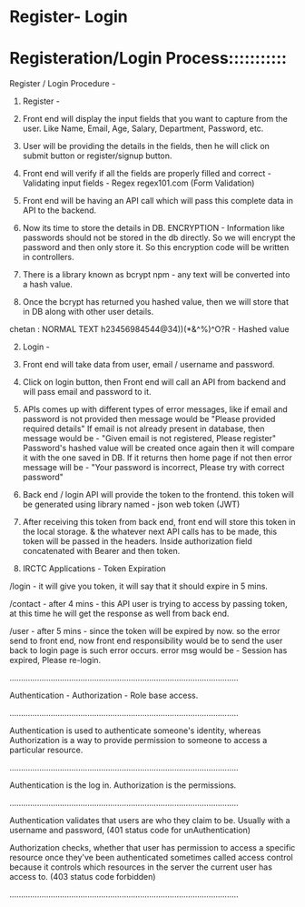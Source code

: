 # Register- Login

# Registeration/Login Process:::::::::::

Register / Login Procedure -

1. Register -

1. Front end will display the input fields that you want to capture from the user.
Like Name, Email, Age, Salary, Department, Password, etc.

2. User will be providing the details in the fields, then he will click on submit button or register/signup button.

3. Front end will verify if all the fields are properly filled and correct -
Validating input fields - Regex regex101.com (Form Validation)

4. Front end will be having an API call which will pass this complete data in API to the backend.

5. Now its time to store the details in DB. 
ENCRYPTION - Information like passwords should not be stored in the db directly. So we will encrypt the password and then only store it. So this encryption code will be written in controllers.

6. There is a library known as bcrypt npm - any text will be converted into a hash value.

7. Once the bcrypt has returned you hashed value, then we will store that in DB along with other user details.

chetan : NORMAL TEXT 
h23456984544@34))(*&^%)^O?R  - Hashed value


2. Login -

1. Front end will take data from user, email / username and password.

2. Click on login button, then Front end will call an API from backend and will pass email and password to it.

3. APIs comes up with different types of error messages, like if email and password is not provided then message would be "Please provided required details" If email is not already present in database, then message would be - "Given email is not registered, Please register"
Password's hashed value will be created once again then it will compare it with the one saved in DB.
If it returns then home page if not then error message will be - "Your password is incorrect, Please try with correct password"

4. Back end / login API will provide the token to the frontend. this token will be generated using library named - json web token (JWT)

5. After receiving this token from back end, front end will store this token in the local storage. & the whatever next API calls has to be made, this token will be passed in the headers. Inside authorization field concatenated with Bearer and then token.

6. IRCTC Applications - Token Expiration


/login - it will give you token, it will say that it should expire in 5 mins.

/contact - after 4 mins - this API user is trying to access by passing token, at this time he will get the response as well from back end.

/user - after 5 mins - since the token will be expired by now. so the error send to front end, now front end responsibility would be to send the user back to login page is such error occurs. error msg would be - Session has expired, Please re-login.

....................................................................................................

Authentication -
Authorization - Role base access.

....................................................................................................

Authentication is used to authenticate someone's identity, whereas 
Authorization is a way to provide permission to someone to access a particular resource.

....................................................................................................

Authentication is the log in.
Authorization is the permissions.

....................................................................................................

Authentication validates that users are who they claim to be. Usually with a username and password, (401 status code for unAuthentication)

Authorization checks, whether that user has permission to access a specific resource once they've been authenticated sometimes called access control because it controls which resources in the server the current user has access to. (403 status code forbidden)

....................................................................................................
